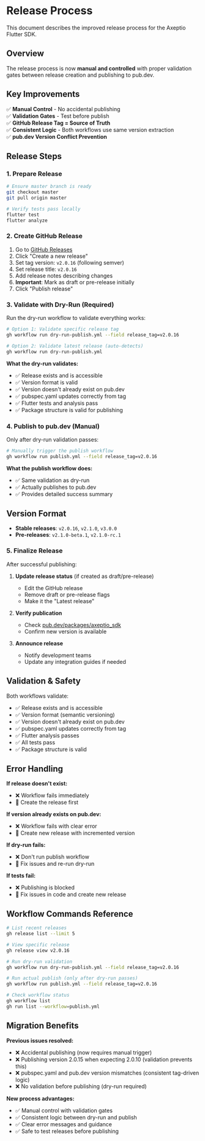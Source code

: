# Release Process

This document describes the improved release process for the Axeptio Flutter SDK.

## Overview

The release process is now **manual and controlled** with proper validation gates between release creation and publishing to pub.dev.

## Key Improvements

✅ **Manual Control** - No accidental publishing  
✅ **Validation Gates** - Test before publish  
✅ **GitHub Release Tag = Source of Truth**  
✅ **Consistent Logic** - Both workflows use same version extraction  
✅ **pub.dev Version Conflict Prevention**  

## Release Steps

### 1. Prepare Release
```bash
# Ensure master branch is ready
git checkout master
git pull origin master

# Verify tests pass locally
flutter test
flutter analyze
```

### 2. Create GitHub Release
1. Go to [GitHub Releases](https://github.com/axeptio/flutter-sdk/releases)
2. Click "Create a new release"
3. Set tag version: `v2.0.16` (following semver)
4. Set release title: `v2.0.16`
5. Add release notes describing changes
6. **Important**: Mark as draft or pre-release initially
7. Click "Publish release"

### 3. Validate with Dry-Run (Required)
Run the dry-run workflow to validate everything works:

```bash
# Option 1: Validate specific release tag
gh workflow run dry-run-publish.yml --field release_tag=v2.0.16

# Option 2: Validate latest release (auto-detects)
gh workflow run dry-run-publish.yml
```

**What the dry-run validates:**
- ✅ Release exists and is accessible
- ✅ Version format is valid
- ✅ Version doesn't already exist on pub.dev
- ✅ pubspec.yaml updates correctly from tag
- ✅ Flutter tests and analysis pass
- ✅ Package structure is valid for publishing

### 4. Publish to pub.dev (Manual)
Only after dry-run validation passes:

```bash
# Manually trigger the publish workflow
gh workflow run publish.yml --field release_tag=v2.0.16
```

**What the publish workflow does:**
- ✅ Same validation as dry-run
- ✅ Actually publishes to pub.dev
- ✅ Provides detailed success summary

## Version Format

- **Stable releases**: `v2.0.16`, `v2.1.0`, `v3.0.0`
- **Pre-releases**: `v2.1.0-beta.1`, `v2.1.0-rc.1`

### 5. Finalize Release
After successful publishing:

1. **Update release status** (if created as draft/pre-release)
   - Edit the GitHub release
   - Remove draft or pre-release flags
   - Make it the "Latest release"

2. **Verify publication**
   - Check [pub.dev/packages/axeptio_sdk](https://pub.dev/packages/axeptio_sdk)
   - Confirm new version is available

3. **Announce release**
   - Notify development teams
   - Update any integration guides if needed

## Validation & Safety

Both workflows validate:
- ✅ Release exists and is accessible
- ✅ Version format (semantic versioning)
- ✅ Version doesn't already exist on pub.dev
- ✅ pubspec.yaml updates correctly from tag
- ✅ Flutter analysis passes
- ✅ All tests pass
- ✅ Package structure is valid

## Error Handling

**If release doesn't exist:**
- ❌ Workflow fails immediately
- 🔄 Create the release first

**If version already exists on pub.dev:**
- ❌ Workflow fails with clear error
- 🔄 Create new release with incremented version

**If dry-run fails:**
- ❌ Don't run publish workflow
- 🔧 Fix issues and re-run dry-run

**If tests fail:**
- ❌ Publishing is blocked
- 🔧 Fix issues in code and create new release

## Workflow Commands Reference

```bash
# List recent releases
gh release list --limit 5

# View specific release  
gh release view v2.0.16

# Run dry-run validation
gh workflow run dry-run-publish.yml --field release_tag=v2.0.16

# Run actual publish (only after dry-run passes)
gh workflow run publish.yml --field release_tag=v2.0.16

# Check workflow status
gh workflow list
gh run list --workflow=publish.yml
```

## Migration Benefits

**Previous issues resolved:**
- ❌ Accidental publishing (now requires manual trigger)
- ❌ Publishing version 2.0.15 when expecting 2.0.10 (validation prevents this)  
- ❌ pubspec.yaml and pub.dev version mismatches (consistent tag-driven logic)
- ❌ No validation before publishing (dry-run required)

**New process advantages:**
- ✅ Manual control with validation gates
- ✅ Consistent logic between dry-run and publish
- ✅ Clear error messages and guidance
- ✅ Safe to test releases before publishing
